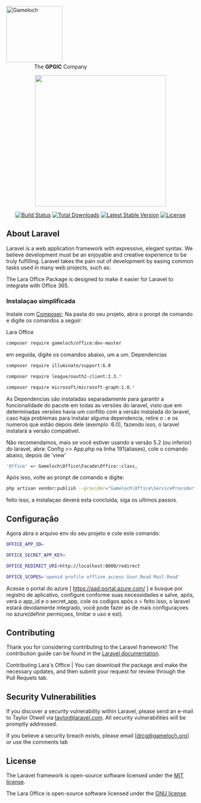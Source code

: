 <a href="https://www.lochlite.com"><img src="https://cdn.gpgic.com/logo.png" alt="Gameloch" width="150px" ></a>
&nbsp;&nbsp;&nbsp;&nbsp;&nbsp;&nbsp;&nbsp;&nbsp;&nbsp; &nbsp;&nbsp;&nbsp;&nbsp;&nbsp;&nbsp;&nbsp;&nbsp;&nbsp; &nbsp;&nbsp;&nbsp;&nbsp;&nbsp;&nbsp;&nbsp;&nbsp;&nbsp; &nbsp;&nbsp;&nbsp;&nbsp;&nbsp;&nbsp;&nbsp;&nbsp;&nbsp; &nbsp;&nbsp;&nbsp;&nbsp;&nbsp;&nbsp;&nbsp;&nbsp;&nbsp; &nbsp;&nbsp;&nbsp;&nbsp;&nbsp;&nbsp;&nbsp;&nbsp;&nbsp; &nbsp;&nbsp;&nbsp;&nbsp;&nbsp;&nbsp;&nbsp;&nbsp;&nbsp; &nbsp;&nbsp;&nbsp;&nbsp;&nbsp;&nbsp;&nbsp;&nbsp;&nbsp;
&nbsp;&nbsp;&nbsp;&nbsp;&nbsp;&nbsp;&nbsp;&nbsp;&nbsp;&nbsp;&nbsp;&nbsp;&nbsp;&nbsp;&nbsp;&nbsp;&nbsp;&nbsp; The <strong>GP</strong><strong class="bg-white">GIC</strong> Company
<p align="center"> <img src="https://res.cloudinary.com/dtfbvvkyp/image/upload/v1566331377/laravel-logolockup-cmyk-red.svg" width="350">
</p>

<p align="center">
<a href="https://travis-ci.org/laravel/framework"><img src="https://travis-ci.org/laravel/framework.svg" alt="Build Status"></a>
<a href="https://packagist.org/packages/laravel/framework"><img src="https://poser.pugx.org/laravel/framework/d/total.svg" alt="Total Downloads"></a>
<a href="https://packagist.org/packages/laravel/framework"><img src="https://poser.pugx.org/laravel/framework/v/stable.svg" alt="Latest Stable Version"></a>
<a href="https://packagist.org/packages/laravel/framework"><img src="https://poser.pugx.org/laravel/framework/license.svg" alt="License"></a>
</p>

## About Laravel

Laravel is a web application framework with expressive, elegant syntax. We believe development must be an enjoyable and creative experience to be truly fulfilling. Laravel takes the pain out of development by easing common tasks used in many web projects, such as:

The Lara Office Package is designed to make it easier for Laravel to integrate with Office 365.


### Instalaçao simplificada

Instale com [Composer](https://getcomposer.org/);
Na pasta do seu projeto, abra o pronpt de comando e digite os comandos a seguir:

Lara Office
```bash
composer require gameloch/office:dev-master
```
em seguida, digite os comandos abaixo, um a um.
Dependencias
```bash
composer require illuminate/support:6.0
```
```bash
composer require league/oauth2-client:2.3.*
```
```bash
composer require microsoft/microsoft-graph:1.0.*
```

As Dependencias são instaladas separadamente para garantir a funcionalidade do pacote em todas as versões do laravel, visto que em determinadas versões havia um conflito com a versão instalada do laravel, caso haja problemas para instalar alguma dependencia, retire o : e os numeros que estão depois dele (exemplo :6.0), fazendo isso, o laravel instalará a versão compativel.

Não recomendamos, mais se você estiver usando a versão 5.2 (ou inferior) do laravel, abra: Config >> App.php na linha 191(aliases), cole o comando abaixo, depois de 'view'

```bash
'Office' => Gameloch\Office\Facade\Office::class,
```
Após isso, volte ao pronpt de comando e digite:

```bash
php artisan vendor:publish --provider="Gameloch\Office\ServiceProvider"
```
feito isso, a instalaçao deverá esta concluida, siga os ultimos passos.
## Configuração

Agora abra o arquivo env do seu projeto e cole este comando:

```bash
OFFICE_APP_ID=

OFFICE_SECRET_APP_KEY=

OFFICE_REDIRECT_URI=http://localhost:8000/redirect

OFFICE_SCOPES='openid profile offline_access User.Read Mail.Read'

```
Acesse o portal do azure [ https://aad.portal.azure.com/ ] e busque por registro de aplicativo, configure conforme suas necessidades e salve, após, verá o app_id e o secret_app, cole os codigos após o =
feito isso, o laravel estará devidamente integrado, você pode fazer as de mais configuraçoes no azure(definir permiçoes, limitar o uso e est).

## Contributing

Thank you for considering contributing to the Laravel framework! The contribution guide can be found in the [Laravel documentation](https://laravel.com/docs/contributions).

Contributing Lara's Office | You can download the package and make the necessary updates, and then submit your request for review through the Pull Requets tab.

## Security Vulnerabilities

If you discover a security vulnerability within Laravel, please send an e-mail to Taylor Otwell via [taylor@laravel.com](mailto:taylor@laravel.com). All security vulnerabilities will be promptly addressed.

If you believe a security breach exists, please email [drcg@gameloch.org] or use the comments tab

## License

The Laravel framework is open-source software licensed under the [MIT license](https://opensource.org/licenses/MIT).

The Lara Office is open-source software licensed under the [GNU license](https://opensource.org/licenses/AGPL-3.0).
